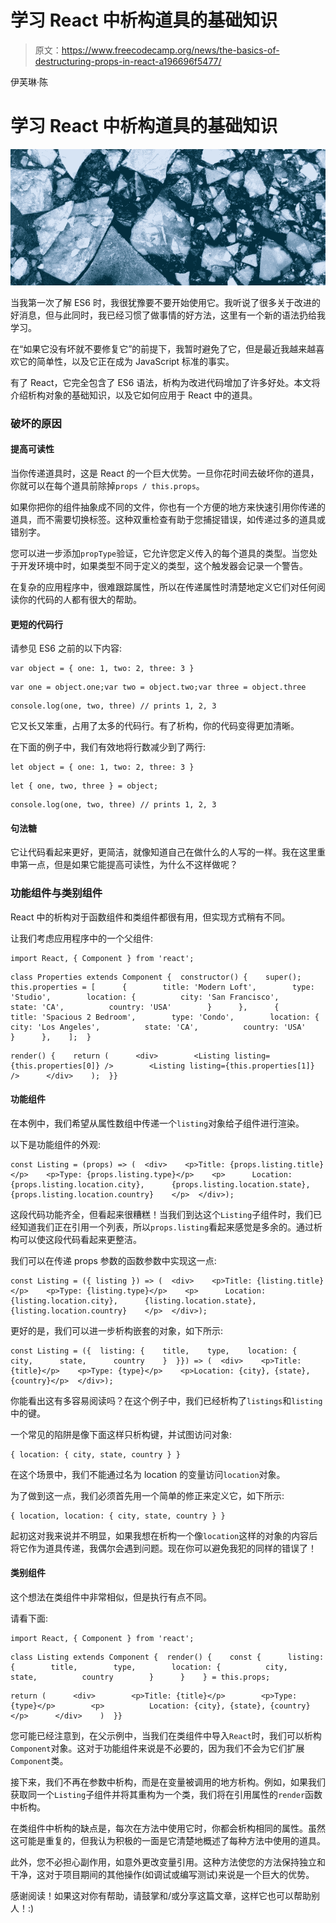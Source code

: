 # 学习 React 中析构道具的基础知识

> 原文：<https://www.freecodecamp.org/news/the-basics-of-destructuring-props-in-react-a196696f5477/>

伊芙琳·陈

# 学习 React 中析构道具的基础知识

![pPG6THcM7ENK4gk0Jy9xcmbEEmaM2VErA49x](img/47f59b31cb1421e7c7e983dfb5758d0f.png)

当我第一次了解 ES6 时，我很犹豫要不要开始使用它。我听说了很多关于改进的好消息，但与此同时，我已经习惯了做事情的好方法，这里有一个新的语法扔给我学习。

在“如果它没有坏就不要修复它”的前提下，我暂时避免了它，但是最近我越来越喜欢它的简单性，以及它正在成为 JavaScript 标准的事实。

有了 React，它完全包含了 ES6 语法，析构为改进代码增加了许多好处。本文将介绍析构对象的基础知识，以及它如何应用于 React 中的道具。

### 破坏的原因

#### **提高可读性**

当你传递道具时，这是 React 的一个巨大优势。一旦你花时间去破坏你的道具，你就可以在每个道具前除掉`props / this.props`。

如果你把你的组件抽象成不同的文件，你也有一个方便的地方来快速引用你传递的道具，而不需要切换标签。这种双重检查有助于您捕捉错误，如传递过多的道具或错别字。

您可以进一步添加`propType`验证，它允许您定义传入的每个道具的类型。当您处于开发环境中时，如果类型不同于定义的类型，这个触发器会记录一个警告。

在复杂的应用程序中，很难跟踪属性，所以在传递属性时清楚地定义它们对任何阅读你的代码的人都有很大的帮助。

#### **更短的代码行**

请参见 ES6 之前的以下内容:

```
var object = { one: 1, two: 2, three: 3 }
```

```
var one = object.one;var two = object.two;var three = object.three
```

```
console.log(one, two, three) // prints 1, 2, 3
```

它又长又笨重，占用了太多的代码行。有了析构，你的代码变得更加清晰。

在下面的例子中，我们有效地将行数减少到了两行:

```
let object = { one: 1, two: 2, three: 3 }
```

```
let { one, two, three } = object;
```

```
console.log(one, two, three) // prints 1, 2, 3
```

#### **句法糖**

它让代码看起来更好，更简洁，就像知道自己在做什么的人写的一样。我在这里重申第一点，但是如果它能提高可读性，为什么不这样做呢？

### 功能组件与类别组件

React 中的析构对于函数组件和类组件都很有用，但实现方式稍有不同。

让我们考虑应用程序中的一个父组件:

```
import React, { Component } from 'react';
```

```
class Properties extends Component {  constructor() {    super();    this.properties = [      {        title: 'Modern Loft',        type: 'Studio',        location: {          city: 'San Francisco',          state: 'CA',          country: 'USA'        }      },      {        title: 'Spacious 2 Bedroom',        type: 'Condo',        location: {          city: 'Los Angeles',          state: 'CA',          country: 'USA'        }      },    ];  }
```

```
render() {    return (      <div>        <Listing listing={this.properties[0]} />        <Listing listing={this.properties[1]} />      </div>    );  }}
```

#### 功能组件

在本例中，我们希望从属性数组中传递一个`listing`对象给子组件进行渲染。

以下是功能组件的外观:

```
const Listing = (props) => (  <div>    <p>Title: {props.listing.title}</p>    <p>Type: {props.listing.type}</p>    <p>      Location: {props.listing.location.city},      {props.listing.location.state},      {props.listing.location.country}    </p>  </div>);
```

这段代码功能齐全，但看起来很糟糕！当我们到达这个`Listing`子组件时，我们已经知道我们正在引用一个列表，所以`props.listing`看起来感觉是多余的。通过析构可以使这段代码看起来更整洁。

我们可以在传递 props 参数的函数参数中实现这一点:

```
const Listing = ({ listing }) => (  <div>    <p>Title: {listing.title}</p>    <p>Type: {listing.type}</p>    <p>      Location: {listing.location.city},      {listing.location.state},      {listing.location.country}    </p>  </div>);
```

更好的是，我们可以进一步析构嵌套的对象，如下所示:

```
const Listing = ({  listing: {    title,    type,    location: {      city,      state,      country    }  }}) => (  <div>    <p>Title: {title}</p>    <p>Type: {type}</p>    <p>Location: {city}, {state}, {country}</p>  </div>);
```

你能看出这有多容易阅读吗？在这个例子中，我们已经析构了`listings`和`listing`中的键。

一个常见的陷阱是像下面这样只析构键，并试图访问对象:

```
{ location: { city, state, country } }
```

在这个场景中，我们不能通过名为 location 的变量访问`location`对象。

为了做到这一点，我们必须首先用一个简单的修正来定义它，如下所示:

```
{ location, location: { city, state, country } }
```

起初这对我来说并不明显，如果我想在析构一个像`location`这样的对象的内容后将它作为道具传递，我偶尔会遇到问题。现在你可以避免我犯的同样的错误了！

#### 类别组件

这个想法在类组件中非常相似，但是执行有点不同。

请看下面:

```
import React, { Component } from 'react';
```

```
class Listing extends Component {  render() {    const {      listing: {        title,        type,        location: {          city,          state,          country        }      }    } = this.props;
```

```
return (      <div>        <p>Title: {title}</p>        <p>Type: {type}</p>        <p>          Location: {city}, {state}, {country}        </p>      </div>    )  }}
```

您可能已经注意到，在父示例中，当我们在类组件中导入`React`时，我们可以析构`Component`对象。这对于功能组件来说是不必要的，因为我们不会为它们扩展`Component`类。

接下来，我们不再在参数中析构，而是在变量被调用的地方析构。例如，如果我们获取同一个`Listing`子组件并将其重构为一个类，我们将在引用属性的`render`函数中析构。

在类组件中析构的缺点是，每次在方法中使用它时，你都会析构相同的属性。虽然这可能是重复的，但我认为积极的一面是它清楚地概述了每种方法中使用的道具。

此外，您不必担心副作用，如意外更改变量引用。这种方法使您的方法保持独立和干净，这对于项目期间的其他操作(如调试或编写测试)来说是一个巨大的优势。

感谢阅读！如果这对你有帮助，请鼓掌和/或分享这篇文章，这样它也可以帮助别人！:)